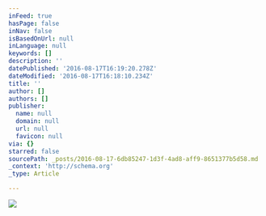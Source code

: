 ```yaml
---
inFeed: true
hasPage: false
inNav: false
isBasedOnUrl: null
inLanguage: null
keywords: []
description: ''
datePublished: '2016-08-17T16:19:20.278Z'
dateModified: '2016-08-17T16:18:10.234Z'
title: ''
author: []
authors: []
publisher:
  name: null
  domain: null
  url: null
  favicon: null
via: {}
starred: false
sourcePath: _posts/2016-08-17-6db85247-1d3f-4ad8-aff9-8651377b5d58.md
_context: 'http://schema.org'
_type: Article

---
```

![](https://the-grid-user-content.s3-us-west-2.amazonaws.com/8a712806-f570-4982-8ba4-d93a94d0b73b.jpg)